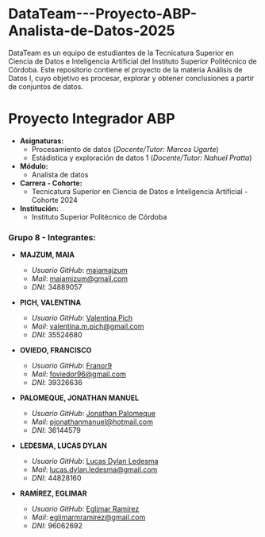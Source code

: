# DataTeam---Proyecto-ABP-Analista-de-Datos-2025
DataTeam es un equipo de estudiantes de la Tecnicatura Superior en Ciencia de Datos e Inteligencia Artificial del Instituto Superior Politécnico de Córdoba.  Este repositorio contiene el proyecto de la materia Análisis de Datos I, cuyo objetivo es procesar, explorar y obtener conclusiones a partir de conjuntos de datos.

# Proyecto Integrador ABP
- **Asignaturas:**
    - Procesamiento de datos (_Docente/Tutor: Marcos Ugarte_)
    - Estádistica y exploración de datos 1 (_Docente/Tutor: Nahuel Pratta_)    
- **Módulo:**
    - Analista de datos
- **Carrera - Cohorte:**
    - Tecnicatura Superior en Ciencia de Datos e Inteligencia Artificial - Cohorte 2024
- **Institución:**
    - Instituto Superior Politécnico de Córdoba

### Grupo 8 - Integrantes:
- **MAJZUM, MAIA**
    - _Usuario GitHub_: [maiamajzum](https://github.com/maiamajzum)
    - _Mail_: maiamjzum@gmail.com
    - _DNI_: 34889057

- **PICH, VALENTINA**
    - _Usuario GitHub_: [Valentina Pich](https://github.com/Vaal-D4t4Sc)
    - _Mail_: valentina.m.pich@gmail.com
    - _DNI_: 35524680

- **OVIEDO, FRANCISCO**
    -  _Usuario GitHub_: [Franor9](https://github.com/Franor9)
    - _Mail_: foviedor96@gmail.com
    - _DNI_: 39326636
 
- **PALOMEQUE, JONATHAN MANUEL**
    - _Usuario GitHub_: [Jonathan Palomeque](https://github.com/manuelpalomeque)
    - _Mail_: pjonathanmanuel@hotmail.com
    - _DNI_: 36144579

- **LEDESMA, LUCAS DYLAN**
    -  _Usuario GitHub_: [Lucas Dylan Ledesma](https://github.com/Lukit4s)
    - _Mail_: lucas.dylan.ledesma@gmail.com
    - _DNI_: 44828160

- **RAMÍREZ, EGLIMAR**
    -  _Usuario GitHub_: [Eglimar Ramírez](https://github.com/EglimarRamirez)
    - _Mail_: eglimarmramirez@gmail.com
    - _DNI_: 96062692
